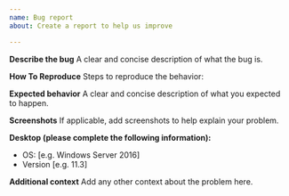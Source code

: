 ```yaml
---
name: Bug report
about: Create a report to help us improve

---
```


**Describe the bug**
A clear and concise description of what the bug is.

**How To Reproduce**
Steps to reproduce the behavior:

**Expected behavior**
A clear and concise description of what you expected to happen.

**Screenshots**
If applicable, add screenshots to help explain your problem.

**Desktop (please complete the following information):**
 - OS: [e.g. Windows Server 2016]
 - Version [e.g. 11.3]

**Additional context**
Add any other context about the problem here.
